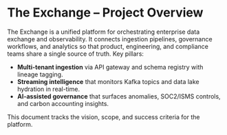 # The Exchange – Project Overview

The Exchange is a unified platform for orchestrating enterprise data exchange and observability. It connects ingestion pipelines, governance workflows, and analytics so that product, engineering, and compliance teams share a single source of truth. Key pillars:

- **Multi-tenant ingestion** via API gateway and schema registry with lineage tagging.
- **Streaming intelligence** that monitors Kafka topics and data lake hydration in real-time.
- **AI-assisted governance** that surfaces anomalies, SOC2/ISMS controls, and carbon accounting insights.

This document tracks the vision, scope, and success criteria for the platform.
